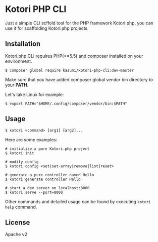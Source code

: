 # Kotori PHP CLI
Just a simple CLI scffold tool for the PHP framework Kotori.php, you can use it for scaffolding Kotori.php projects.

## Installation
Kotori.php CLI requires PHP(>=5.5) and composer installed on your environment.

```shell
$ composer global require kasumi/kotori-php-cli:dev-master
```

Make sure that you have added composer global vendor bin directory to your **PATH**.

Let's take Linux for example:
```shell
$ export PATH="$HOME/.config/composer/vendor/bin:$PATH"
```

## Usage
```shell
$ kotori <command> [arg1] [arg2]...
```

Here are some examples:

```shell
# initialize a pure Kotori.php project
$ kotori init

# modify config
$ kotori config <set|set-array|remove|list|reset>

# generate a pure controller named Hello
$ kotori generate controller Hello

# start a dev server on localhost:8000
$ kotori serve --port=8000
```
Other commands and detailed usage can be found by executing ```kotori help``` command.

## License
Apache v2
